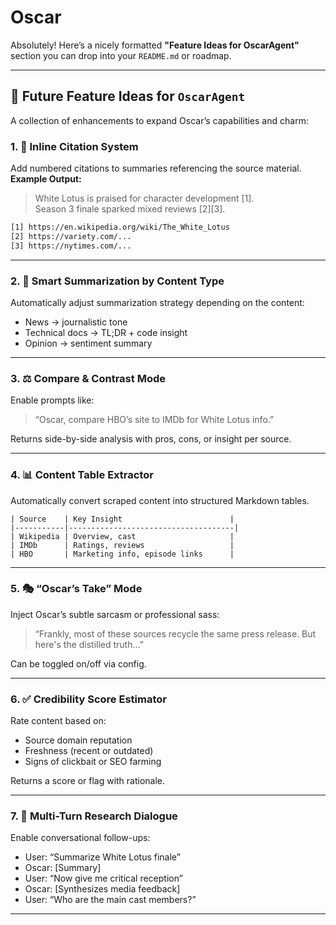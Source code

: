 # Oscar

Absolutely! Here’s a nicely formatted **"Feature Ideas for OscarAgent"** section you can drop into your `README.md` or roadmap.

---

## 🧠 Future Feature Ideas for `OscarAgent`

A collection of enhancements to expand Oscar’s capabilities and charm:

### 1. 🧾 Inline Citation System

Add numbered citations to summaries referencing the source material.  
**Example Output:**
> White Lotus is praised for character development [1].  
> Season 3 finale sparked mixed reviews [2][3].

```bash
[1] https://en.wikipedia.org/wiki/The_White_Lotus  
[2] https://variety.com/...  
[3] https://nytimes.com/...
```

---

### 2. 🧠 Smart Summarization by Content Type

Automatically adjust summarization strategy depending on the content:

- News → journalistic tone
- Technical docs → TL;DR + code insight
- Opinion → sentiment summary

---

### 3. ⚖️ Compare & Contrast Mode

Enable prompts like:
> “Oscar, compare HBO’s site to IMDb for White Lotus info.”

Returns side-by-side analysis with pros, cons, or insight per source.

---

### 4. 📊 Content Table Extractor

Automatically convert scraped content into structured Markdown tables.

```plaintext
| Source    | Key Insight                        |
|-----------|-------------------------------------|
| Wikipedia | Overview, cast                     |
| IMDb      | Ratings, reviews                   |
| HBO       | Marketing info, episode links      |
```

---

### 5. 🎭 “Oscar’s Take” Mode

Inject Oscar’s subtle sarcasm or professional sass:

> “Frankly, most of these sources recycle the same press release. But here's the distilled truth...”

Can be toggled on/off via config.

---

### 6. ✅ Credibility Score Estimator
Rate content based on:

- Source domain reputation
- Freshness (recent or outdated)
- Signs of clickbait or SEO farming

Returns a score or flag with rationale.

---

### 7. 🔁 Multi-Turn Research Dialogue
Enable conversational follow-ups:

- User: “Summarize White Lotus finale”
- Oscar: [Summary]
- User: “Now give me critical reception”
- Oscar: [Synthesizes media feedback]
- User: “Who are the main cast members?”

---
